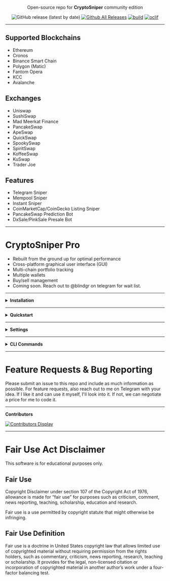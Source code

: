 <div align="center">
      <p align="center">

Open-source repo for **CryptoSniper** community edition

![GitHub release (latest by date)](https://img.shields.io/github/v/release/blindgr2/CryptoSniper) [![Github All Releases](https://img.shields.io/github/downloads/blindgr2/CryptoSniper/total.svg)]() [![build](https://github.com/blindgr2/CryptoSniper/actions/workflows/build.yml/badge.svg)](https://github.com/blindgr2/CryptoSniper/actions/workflows/build.yml)
[![oclif](https://img.shields.io/badge/cli-oclif-brightgreen.svg)](https://oclif.io)



    
     
</p>
</div>

<hr>

## Supported Blockchains
* Ethereum
* Cronos
* Binance Smart Chain
* Polygon (Matic)
* Fantom Opera
* KCC
* Avalanche

## Exchanges
* Uniswap
* SushiSwap
* Mad Meerkat Finance
* PancakeSwap
* ApeSwap
* QuickSwap
* SpookySwap
* SpiritSwap
* KoffeeSwap
* KuSwap
* Trader Joe

## Features
* Telegram Sniper
* Mempool Sniper
* Instant Sniper
* CoinMarketCap/CoinGecko Listing Sniper
* PancakeSwap Prediction Bot
* DxSale/PinkSale Presale Bot

<hr>

# CryptoSniper Pro
* Rebuilt from the ground up for optimal performance
* Cross-platform graphical user interface (GUI)
* Multi-chain portfolio tracking
* Multiple wallets
* Buy/sell management
* Coming soon. Reach out to @blindgr on telegram for wait list.

<hr>

<details><summary><b>Installation</b></summary>

## Installation
Binaries are available for Linux (x64, arm), macOS (x64, arm), and Windows (x64). Check the [releases page](https://github.com/blindgr2/CryptoSniper/releases/) for the latest version.


<details><summary>Linux</summary>

Open Terminal.

`curl -L https://github.com/blindgr2/CryptoSniper/releases/latest/download/CryptoSniper-linux-x64 -o CryptoSniper`

`chmod +x CryptoSniper`
</details>

<details><summary>macOS</summary>

Open Terminal.

`curl -L https://github.com/blindgr2/CryptoSniper/releases/latest/download/CryptoSniper-macos-x64 -o CryptoSniper`

`chmod +x CryptoSniper`

If you try to run `./CryptoSniper` at this point, you will get a message that macOS has blocked it.

To fix that, go to System Preferences and click Security & Privacy. Click the Open Anyway button in the General pane.

<img src="https://user-images.githubusercontent.com/100382691/156895989-cee7cc92-6c79-4c8d-81d6-f561d3e63df9.png" width="500">

Now you should be able to execute `./CryptoSniper` in your Terminal.
</details>

<details><summary>Windows</summary>

Download the latest Windows release.

https://github.com/blindgr2/CryptoSniper/releases/latest/download/CryptoSniper-win-x64.exe

After downloading, you can optionally rename it from "CryptoSniper-win-64" to CryptoSniper. It will work either way.

**If you get a message that CryptoSniper was blocked by SmartScreen/Defender:**

Option 1:
- Click "More Info"
- Click the "Run anyway" button.

Option 2:
- Right click on CryptoSniper and go to properties
- Check the box that says "unblock" and click OK.

You should now be able to run CryptoSniper.
</details>

</details>

<hr>

<details><summary><b>Quickstart</b></summary>

### Interactive Mode

Simply running CryptoSniper by double clicking will start it in interactive mode.

### CLI Mode

In Terminal (Linux/macOS) or CMD prompt (Windows) change your directory to where you downloaded CryptoSniper.

` cd ~/Downloads`

Configure your wallet by using the CLI or by editing the ~/Documents/CryptoSniper-cofigs/wallets.json file.

`./CryptoSniper wallet private_key [paste key]`

Start CryptoSniper.

`./CryptoSniper start`
</details>

<hr>

<details><summary><b>Settings</b></summary>

A CryptoSniper-configs folder will be created in your Documents. Inside you will find three JSON files that contain various settings.

<details><summary>wallets.json</summary>

`private_key`

Enter the private key (64 characters, not the seed phrase) of your wallet that you wish to use CryptoSniper with. 

`additional_private_keys`

Reserved for future use.

</details>

<details><summary>config.json</summary>

The configs.json file is located in the CryptoSniper-configs folder in your Documents.

`amt_mode`

Use USD, ETH, or TKN to configure the mode of the AMOUNT option. By setting USD will value in U.S. dollars, ETH will value in the native Blockchain token (e.g. ETH, BNB, etc.), and TKN will be in the amount of tokens itself.

When using TKN mode, please make sure you have more than enough native balance to prevent "insufficient funds" error, as CryptoSniper is unable to estimate the native spending.

`amount`

Enter the amount for each of your transaction.

`slippage`

Enter the BURN (not price movement) tolerance for your transaction.

E.g. If you were supposed to receive 1000 tokens from the swap, and have SLIPPAGE configured at 75, minimally you must receive 250 tokens back, otherwise it will be rejected by the exchange router.

It is highly recommended to keep this configured between 98 and 100.

`mempool_block_delay`

The number of blocks to wait after the addLiquidity transaction is detected.

`iteration`

Enter the number of iteration you wish to perform. Each iteration will weight the AMOUNT parameter. E.g. If you have 0.25 in AMOUNT, and 2 in ITERATION, CryptoSniper will perform 0.25 ETH x 2, totaling 0.5 ETH.

`gas_price`

This is to configure the gas price of your transactions. You may also use 0 for CryptoSniper to calculate the gas automatically; 2x of the current network gas.

`priority_gas`

This is to configure the priority gas of your Ethereum Mainnet transactions.

`honeypot_check`

Use true or false to configure if CryptoSniper should scan the contract address with RugDoc's Honeypot Checker before executing the swap transaction.

`block_severe_fee`

Use true or false to configure if CryptoSniper should block severely high trading fee (over 50%) tokens. The HONEYPOT_CHECK option must be enabled for this to work.

`delay_execution`

This configures the number of block to skip before executing the swap transaction.

`delay_iteration`

This configures the delay in seconds between each iteration.

`rug_pull_check`

Use true or false to configure if CryptoSniper should listen to removeLiquidity() related transaction. If such a transaction is detected, CryptoSniper will TRY to front-run the transaction. 

`sell_management`

Use true or false to configure if CryptoSniper should monitor the live value and sell options after the swap transactions. 

</details>

<details><summary>nodeConfig.json</summary>

This file contains the websocket and RPC node URLs for each blockchain.

</details>

<details><summary>Telegram Settings</summary>

The telegram.json file is located in the CryptoSniper-configs folder in your Documents.

In order for Telegram Scanner and CMC/CG Fastest Alerts Telegram to work, CryptoSniper needs to log in to your Telegram account.

To do so, you would need to provide API parameters of your account. Follow these steps:

* Log in to Telegram Core

* Go to API Development Tools and fill in the form as follows:
    * App title - deficli
    * Short name - deficli
    * URL -
    * Platform - Other
    * Description -

* Click on the "Create application" button, and you should see the app configuration.

* Copy the app_id and app_hash, and paste it to your telegram.json file.

</details>

</details>

<hr>

<details><summary><b>CLI Commands</b></summary>

<!-- commands -->
* [`CryptoSniper autocomplete [SHELL]`](#cryptosniper-autocomplete-shell)
* [`CryptoSniper config [KEY] [VALUE]`](#cryptosniper-config-key-value)
* [`CryptoSniper help [COMMAND]`](#cryptosniper-help-command)
* [`CryptoSniper nodes [KEY] [VALUE]`](#cryptosniper-nodes-key-value)
* [`CryptoSniper start`](#cryptosniper-start)
* [`CryptoSniper wallet [KEY] [VALUE]`](#cryptosniper-wallet-key-value)

## `CryptoSniper autocomplete [SHELL]`

display autocomplete installation instructions

```
USAGE
  $ CryptoSniper autocomplete [SHELL] [-r]

ARGUMENTS
  SHELL  shell type

FLAGS
  -r, --refresh-cache  Refresh cache (ignores displaying instructions)

DESCRIPTION
  display autocomplete installation instructions

EXAMPLES
  $ CryptoSniper autocomplete

  $ CryptoSniper autocomplete bash

  $ CryptoSniper autocomplete zsh

  $ CryptoSniper autocomplete --refresh-cache
```

_See code: [@oclif/plugin-autocomplete](https://github.com/oclif/plugin-autocomplete/blob/v1.2.0/src/commands/autocomplete/index.ts)_

## `CryptoSniper config [KEY] [VALUE]`

manage configuration

```
USAGE
  $ CryptoSniper config [KEY] [VALUE] [-h] [-d]

ARGUMENTS
  KEY    (amt_mode|amount|slippage|mempool_block_delay|iteration|gas_price|priority_gas|honeypot_check|block_severe_fee|
         delay_execution|delay_iteration|rug_pull_check|sell_management|telegram.api_id|telegram.api_hash)
  VALUE  value

FLAGS
  -d, --delete  delete?
  -h, --help    show CLI help

DESCRIPTION
  manage configuration
```

_See code: [dist/commands/config.ts](https://github.com/blindgr2/CryptoSniper/blob/v1.1.4/dist/commands/config.ts)_

## `CryptoSniper help [COMMAND]`

Display help for CryptoSniper.

```
USAGE
  $ CryptoSniper help [COMMAND] [-n]

ARGUMENTS
  COMMAND  Command to show help for.

FLAGS
  -n, --nested-commands  Include all nested commands in the output.

DESCRIPTION
  Display help for CryptoSniper.
```

_See code: [@oclif/plugin-help](https://github.com/oclif/plugin-help/blob/v5.1.12/src/commands/help.ts)_

## `CryptoSniper nodes [KEY] [VALUE]`

manage EVM node configuration

```
USAGE
  $ CryptoSniper nodes [KEY] [VALUE] [-h] [-d]

ARGUMENTS
  KEY    (eth.websockets|eth.rpc|eth_rinkeby.websockets|eth_rinkeby.rpc|cro.websockets|cro.rpc|bsc.websockets|bsc.rpc|ma
         tic.websockets|matic.rpc|ftm.websockets|ftm.rpc|kcs.websockets|kcs.rpc|avax.websockets|avax.rpc)
  VALUE  value

FLAGS
  -d, --delete  delete?
  -h, --help    show CLI help

DESCRIPTION
  manage EVM node configuration
```

_See code: [dist/commands/nodes.ts](https://github.com/blindgr2/CryptoSniper/blob/v1.1.4/dist/commands/nodes.ts)_

## `CryptoSniper start`

run bot

```
USAGE
  $ CryptoSniper start

DESCRIPTION
  run bot

EXAMPLES
  $ CryptoSniper start
```

_See code: [dist/commands/start.ts](https://github.com/blindgr2/CryptoSniper/blob/v1.1.4/dist/commands/start.ts)_

## `CryptoSniper wallet [KEY] [VALUE]`

add or remove wallet

```
USAGE
  $ CryptoSniper wallet [KEY] [VALUE] [-h] [-d]

ARGUMENTS
  KEY    (private_key|additional_private_keys)
  VALUE  value

FLAGS
  -d, --delete  delete?
  -h, --help    show CLI help

DESCRIPTION
  add or remove wallet
```

_See code: [dist/commands/wallet.ts](https://github.com/blindgr2/CryptoSniper/blob/v1.1.4/dist/commands/wallet.ts)_
<!-- commandsstop -->
</details>

<hr>

# Feature Requests & Bug Reporting

Please submit an issue to this repo and include as much information as possible. For feature requests, also reach out to me on Telegram with your idea. If I like it and can use it myself, I'll look into it. If not, we can negotiate a price for me to code it.

<hr>

**Contributors**

[![Contributors Display](https://badges.pufler.dev/contributors/blindgr2/CryptoSniper?size=50&padding=5&bots=true)](https://badges.pufler.dev)

<hr>

# Fair Use Act Disclaimer

This software is for educational purposes only.

## Fair Use

Copyright Disclaimer under section 107 of the Copyright Act of 1976, allowance is made for “fair use” for purposes such as criticism, comment, news reporting, teaching, scholarship, education and research.

Fair use is a use permitted by copyright statute that might otherwise be infringing.

## Fair Use Definition

Fair use is a doctrine in United States copyright law that allows limited use of copyrighted material without requiring permission from the rights holders, such as commentary, criticism, news reporting, research, teaching or scholarship. It provides for the legal, non-licensed citation or incorporation of copyrighted material in another author’s work under a four-factor balancing test.
